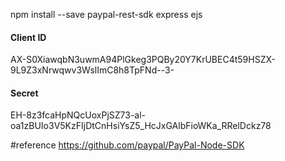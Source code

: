 

npm install --save  paypal-rest-sdk express ejs


#### Client ID
AX-S0XiawqbN3uwmA94PlGkeg3PQBy20Y7KrUBEC4t59HSZX-9L9Z3xNrwqwv3WslImC8h8TpFNd--3-
#### Secret
EH-8z3fcaHpNQcUoxPjSZ73-al-oa1zBUIo3V5KzFIjDtCnHsiYsZ5_HcJxGAlbFioWKa_RRelDckz78



#reference
https://github.com/paypal/PayPal-Node-SDK
